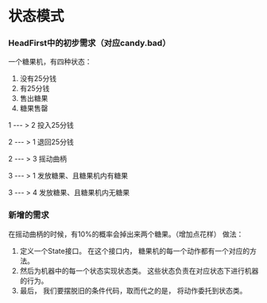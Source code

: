 # 状态模式

### HeadFirst中的初步需求（对应candy.bad）
一个糖果机，有四种状态：
1. 没有25分钱
2. 有25分钱
3. 售出糖果
4. 糖果售罄

1 --- > 2  投入25分钱

2 --- > 1  退回25分钱

2 --- > 3  摇动曲柄

3 --- > 1  发放糖果、且糖果机内有糖果

3 --- > 4  发放糖果、且糖果机内无糖果

### 新增的需求
在摇动曲柄的时候，有10%的概率会掉出来两个糖果。（增加点花样）
做法：
1. 定义一个State接口。 在这个接口内， 糖果机的每一个动作都有一个对应的方法。
2. 然后为机器中的每一个状态实现状态类。 这些状态负责在对应状态下进行机器的行为。
3. 最后， 我们要摆脱旧的条件代码，取而代之的是， 将动作委托到状态类。




